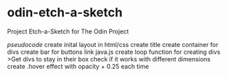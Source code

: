 # odin-etch-a-sketch
Project Etch-a-Sketch for The Odin Project

*pseudocode*
create inital layout in html/css
    create title
    create container for divs
    create bar for buttons
link java.js
create loop function for creating divs 
    >Get divs to stay in their box
check if it works with different dimensions
create .hover effect with opacity + 0.25 each time
